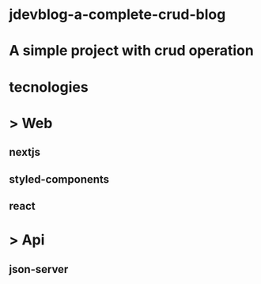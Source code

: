 # jdevblog-a-complete-crud-blog

# A simple project with crud operation

# tecnologies
# > Web
## nextjs
## styled-components
## react

# > Api
## json-server
